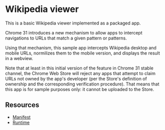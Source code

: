 # Wikipedia viewer

This is a basic Wikipedia viewer implemented as a packaged app.

Chrome 31 introduces a new mechanism to allow apps to intercept navigations to URLs that match a given pattern or patterns.

Using that mechanism, this sample app intercepts Wikipedia desktop and mobile URLs, normilizes them to the mobile version, and displays the result in a webview.

Note that at least in this initial version of the feature in Chrome 31 stable channel, the Chrome Web Store will reject any apps that attempt to claim URLs not owned by the app's developer (per the Store's definition of ownership and the corresponding verification procedure). That means that this app is for sample purposes only: it cannot be uploaded to the Store.

## Resources

* [Manifest](http://developer.chrome.com/apps/manifest/url_handlers.html)
* [Runtime](http://developer.chrome.com/trunk/apps/app.runtime.html)
